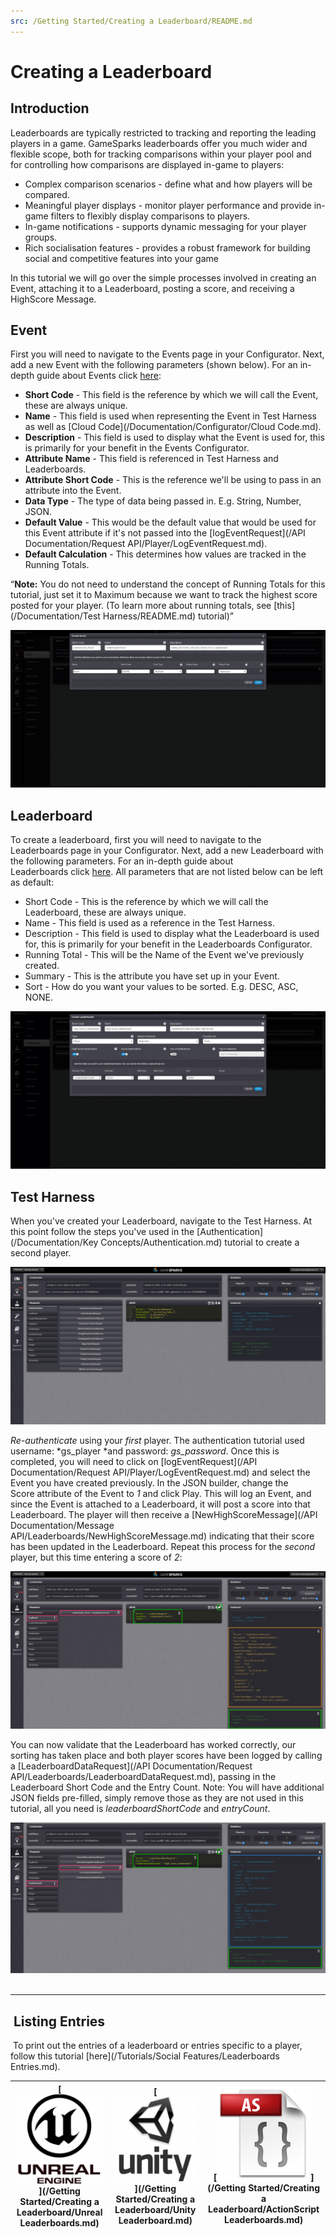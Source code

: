 ```yaml
---
src: /Getting Started/Creating a Leaderboard/README.md
---
```


# Creating a Leaderboard

## Introduction


Leaderboards are typically restricted to tracking and reporting the leading players in a game. GameSparks leaderboards offer you much wider and flexible scope, both for tracking comparisons within your player pool and for controlling how comparisons are displayed in-game to players:
* Complex comparison scenarios - define what and how players will be compared.
* Meaningful player displays - monitor player performance and provide in-game filters to flexibly display comparisons to players.
* In-game notifications - supports dynamic messaging for your player groups.
* Rich socialisation features - provides a robust framework for building social and competitive features into your game

In this tutorial we will go over the simple processes involved in creating an Event, attaching it to a Leaderboard, posting a score, and receiving a HighScore Message.

## Event

First you will need to navigate to the Events page in your Configurator. Next, add a new Event with the following parameters (shown below). For an in-depth guide about Events click [here](/Documentation/Configurator/Events.md):

  * **Short Code** - This field is the reference by which we will call the Event, these are always unique.
  * **Name** - This field is used when representing the Event in Test Harness as well as [Cloud Code](/Documentation/Configurator/Cloud Code.md).
  * **Description** - This field is used to display what the Event is used for, this is primarily for your benefit in the Events Configurator.
  * **Attribute Name** - This field is referenced in Test Harness and Leaderboards.
  * **Attribute Short Code** - This is the reference we'll be using to pass in an attribute into the Event.
  * **Data Type** - The type of data being passed in. E.g. String, Number, JSON.
  * **Default Value** - This would be the default value that would be used for this Event attribute if it's not passed into the [logEventRequest](/API Documentation/Request API/Player/LogEventRequest.md).
  * **Default Calculation** - This determines how values are tracked in the Running Totals.

<q>**Note:** You do not need to understand the concept of Running Totals for this tutorial, just set it to Maximum because we want to track the highest score posted for your player. (To learn more about running totals, see [this](/Documentation/Test Harness/README.md) tutorial)</q>

![](img/CreatingALeaderboard/1.png)

## Leaderboard

To create a leaderboard, first you will need to navigate to the Leaderboards page in your Configurator. Next, add a new Leaderboard with the following parameters. For an in-depth guide about Leaderboards click [here](/Documentation/Configurator/Leaderboards.md). All parameters that are not listed below can be left as default: 

  * Short Code - This is the reference by which we will call the Leaderboard, these are always unique.
  * Name - This field is used as a reference in the Test Harness.
  * Description - This field is used to display what the Leaderboard is used for, this is primarily for your benefit in the Leaderboards Configurator.
  * Running Total - This will be the Name of the Event we've previously created.
  * Summary - This is the attribute you have set up in your Event.
  * Sort - How do you want your values to be sorted. E.g. DESC, ASC, NONE.

  ![](img/CreatingALeaderboard/2.png)

## Test Harness

When you've created your Leaderboard, navigate to the Test Harness. At this point follow the steps you've used in the [Authentication](/Documentation/Key Concepts/Authentication.md) tutorial to create a second player.

![](img/CreatingALeaderboard/3.png)

*Re-authenticate* using your *first* player. The authentication tutorial used username: *gs_player *and password: *gs_password*. Once this is completed, you will need to click on [logEventRequest](/API Documentation/Request API/Player/LogEventRequest.md) and select the Event you have created previously. In the JSON builder, change the Score attribute of the Event to *1* and click Play. This will log an Event, and since the Event is attached to a Leaderboard, it will post a score into that Leaderboard. The player will then receive a [NewHighScoreMessage](/API Documentation/Message API/Leaderboards/NewHighScoreMessage.md) indicating that their score has been updated in the Leaderboard. Repeat this process for the *second* player, but this time entering a score of *2*:

![](img/CreatingALeaderboard/4.png)

You can now validate that the Leaderboard has worked correctly, our sorting has taken place and both player scores have been logged by calling a [LeaderboardDataRequest](/API Documentation/Request API/Leaderboards/LeaderboardDataRequest.md), passing in the Leaderboard Short Code and the Entry Count. Note: You will have additional JSON fields pre-filled, simply remove those as they are not used in this tutorial, all you need is *leaderboardShortCode* and *entryCount*.

![](img/CreatingALeaderboard/5.png)
 
____


##  Listing Entries

 To print out the entries of a leaderboard or entries specific to a player, follow this tutorial [here](/Tutorials/Social Features/Leaderboards Entries.md).

|[![](../img/URLogo.png)](/Getting Started/Creating a Leaderboard/Unreal Leaderboards.md)   |[![](../img/UTLogo.png)](/Getting Started/Creating a Leaderboard/Unity Leaderboard.md)   |[![](../img/ASLogo.png)](/Getting Started/Creating a Leaderboard/ActionScript Leaderboards.md)   |
|---|---|---|
